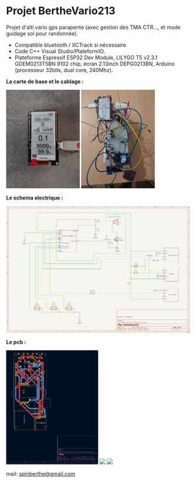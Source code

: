 # Projet BertheVario213

Projet d'alti vario gps parapente (avec gestion des TMA CTR..., et mode guidage sol pour randonnée).
- Compatible bluetooth / XCTrack si nécessaire.
- Code C++ Visual Studio/PlateformIO.
- Plateforme Espressif ESP32 Dev Module, LILYGO T5 v2.3.1 GDEM0213T5BN 9102 chip, écran 2.13inch DEPG0213BN, Arduino (processeur 32bits, dual core, 240Mhz).

**La carte de base et le cablage :**

<img src="./Photos/00-ecran-vz.jpg" width="200"/> <img src="./Photos/03-cablage.jpg" width="200"/>

**Le schema electrique :**

<img src="./Photos/01-shema-BV213-1.12.png" width="500"/>

**Le pcb :**

<img src="./Photos/04-pcb-1.11.png" width="250"/> <img src="./Photos/05-pcb-ok-1-mini.jpg" width="250"/> <img src="./Photos/06-pcb-ok-2-mini.jpg" width="250"/>

mail: spinberthe@gmail.com
